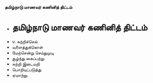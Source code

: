 **தமிழ்நாடு மாணவர் கணினித் திட்டம்**
- # தமிழ்நாடு மாணவர் கணினித் திட்டம்
- v. சுற்றிச்செல்
- வளைத்துக்கொள்
- மேற்சென்று செய்துமுடி
- சூழ்ந்து கைப்பற்று
- சுற்றி இடைமறி
- பொறியுட்படுத்து
- ஏமாற்று.

